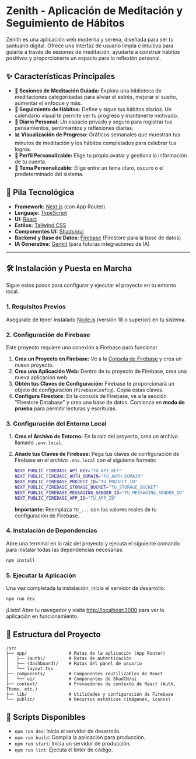 # Zenith - Aplicación de Meditación y Seguimiento de Hábitos

Zenith es una aplicación web moderna y serena, diseñada para ser tu santuario digital. Ofrece una interfaz de usuario limpia e intuitiva para guiarte a través de sesiones de meditación, ayudarte a construir hábitos positivos y proporcionarte un espacio para la reflexión personal.

## ✨ Características Principales

*   **🧘 Sesiones de Meditación Guiada:** Explora una biblioteca de meditaciones categorizadas para aliviar el estrés, mejorar el sueño, aumentar el enfoque y más.
*   **🎯 Seguimiento de Hábitos:** Define y sigue tus hábitos diarios. Un calendario visual te permite ver tu progreso y mantenerte motivado.
*   **📖 Diario Personal:** Un espacio privado y seguro para registrar tus pensamientos, sentimientos y reflexiones diarias.
*   **📊 Visualización de Progreso:** Gráficos semanales que muestran tus minutos de meditación y los hábitos completados para celebrar tus logros.
*   **👤 Perfil Personalizable:** Elige tu propio avatar y gestiona la información de tu cuenta.
*   **🎨 Tema Personalizable:** Elige entre un tema claro, oscuro o el predeterminado del sistema.

## 🚀 Pila Tecnológica

*   **Framework:** [Next.js](https://nextjs.org/) (con App Router)
*   **Lenguaje:** [TypeScript](https://www.typescriptlang.org/)
*   **UI:** [React](https://reactjs.org/)
*   **Estilos:** [Tailwind CSS](https://tailwindcss.com/)
*   **Componentes UI:** [Shadcn/ui](https://ui.shadcn.com/)
*   **Backend y Base de Datos:** [Firebase](https://firebase.google.com/) (Firestore para la base de datos)
*   **IA Generativa:** [Genkit](https://firebase.google.com/docs/genkit) (para futuras integraciones de IA)

---

## 🛠️ Instalación y Puesta en Marcha

Sigue estos pasos para configurar y ejecutar el proyecto en tu entorno local.

### 1. Requisitos Previos

Asegúrate de tener instalado [Node.js](https://nodejs.org/) (versión 18 o superior) en tu sistema.

### 2. Configuración de Firebase

Este proyecto requiere una conexión a Firebase para funcionar.

1.  **Crea un Proyecto en Firebase:** Ve a la [Consola de Firebase](https://console.firebase.google.com/) y crea un nuevo proyecto.
2.  **Crea una Aplicación Web:** Dentro de tu proyecto de Firebase, crea una nueva aplicación web.
3.  **Obtén tus Claves de Configuración:** Firebase te proporcionará un objeto de configuración (`firebaseConfig`). Copia estas claves.
4.  **Configura Firestore:** En la consola de Firebase, ve a la sección "Firestore Database" y crea una base de datos. Comienza en **modo de prueba** para permitir lecturas y escrituras.

### 3. Configuración del Entorno Local

1.  **Crea el Archivo de Entorno:** En la raíz del proyecto, crea un archivo llamado `.env.local`.
2.  **Añade tus Claves de Firebase:** Pega tus claves de configuración de Firebase en el archivo `.env.local` con el siguiente formato:

    ```bash
    NEXT_PUBLIC_FIREBASE_API_KEY="TU_API_KEY"
    NEXT_PUBLIC_FIREBASE_AUTH_DOMAIN="TU_AUTH_DOMAIN"
    NEXT_PUBLIC_FIREBASE_PROJECT_ID="TU_PROJECT_ID"
    NEXT_PUBLIC_FIREBASE_STORAGE_BUCKET="TU_STORAGE_BUCKET"
    NEXT_PUBLIC_FIREBASE_MESSAGING_SENDER_ID="TU_MESSAGING_SENDER_ID"
    NEXT_PUBLIC_FIREBASE_APP_ID="TU_APP_ID"
    ```

    **Importante:** Reemplaza `TU_...` con los valores reales de tu configuración de Firebase.

### 4. Instalación de Dependencias

Abre una terminal en la raíz del proyecto y ejecuta el siguiente comando para instalar todas las dependencias necesarias:

```bash
npm install
```

### 5. Ejecutar la Aplicación

Una vez completada la instalación, inicia el servidor de desarrollo:

```bash
npm run dev
```

¡Listo! Abre tu navegador y visita [http://localhost:3000](http://localhost:3000) para ver la aplicación en funcionamiento.

## 📁 Estructura del Proyecto

```
/src
├── app/                # Rutas de la aplicación (App Router)
│   ├── (auth)/         # Rutas de autenticación
│   ├── (dashboard)/    # Rutas del panel de usuario
│   └── layout.tsx
├── components/         # Componentes reutilizables de React
│   └── ui/             # Componentes de ShadCN/ui
├── context/            # Proveedores de contexto de React (Auth, Theme, etc.)
├── lib/                # Utilidades y configuración de Firebase
└── public/             # Recursos estáticos (imágenes, iconos)
```

## 📜 Scripts Disponibles

*   `npm run dev`: Inicia el servidor de desarrollo.
*   `npm run build`: Compila la aplicación para producción.
*   `npm run start`: Inicia un servidor de producción.
*   `npm run lint`: Ejecuta el linter de código.
